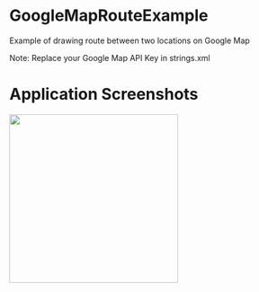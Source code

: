 # GoogleMapRouteExample
Example of drawing route between two locations on Google Map

Note: Replace your Google Map API Key in strings.xml

# Application Screenshots

<img src="https://github.com/ervinod/GoogleMapRouteExample/blob/master/screenshots/screenshot_1.jpg" width="300">
